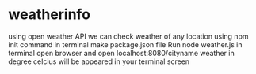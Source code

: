 # weatherinfo
using open weather API we can check weather of any location 
using npm init command in terminal make package.json file 
Run node weather.js in terminal
open browser and open localhost:8080/cityname
weather in degree celcius will be appeared in your terminal screen

